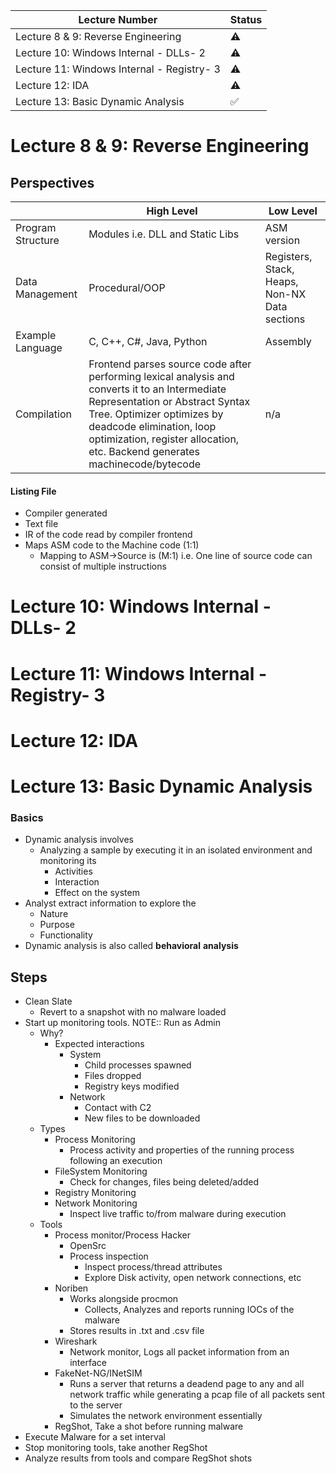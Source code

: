 | Lecture Number                             | Status             |
| ------------------------------------------ | ------------------ |
| Lecture 8 & 9: Reverse Engineering         | :warning:          |
| Lecture 10: Windows Internal - DLLs- 2     | :warning:          |
| Lecture 11: Windows Internal - Registry- 3 | :warning:          |
| Lecture 12: IDA                            | :warning:          |
| Lecture 13: Basic Dynamic Analysis         | :white_check_mark: |

<!--
:x:
:warning:
:white_check_mark:
-->


# Lecture 8 & 9: Reverse Engineering

## Perspectives

|                   | High Level                                                                                                                                                                                                                                                                | Low Level                                     |
| ----------------- | ------------------------------------------------------------------------------------------------------------------------------------------------------------------------------------------------------------------------------------------------------------------------- | --------------------------------------------- |
| Program Structure | Modules i.e. DLL and Static Libs                                                                                                                                                                                                                                          | ASM version                                   |
| Data Management   | Procedural/OOP                                                                                                                                                                                                                                                            | Registers, Stack, Heaps, Non-NX Data sections |
| Example Language  | C, C++, C#, Java, Python                                                                                                                                                                                                                                                  | Assembly                                      |
| Compilation       | Frontend parses source code after performing lexical analysis and converts it to an Intermediate Representation or Abstract Syntax Tree. Optimizer optimizes by deadcode elimination, loop optimization, register allocation, etc. Backend generates machinecode/bytecode | n/a                                              |

#### Listing File
- Compiler generated
- Text file
- IR of the code read by compiler frontend
- Maps ASM code to the Machine code (1:1)
	- Mapping to ASM->Source is (M:1) i.e. One line of source code can consist of multiple instructions

# Lecture 10: Windows Internal - DLLs- 2
# Lecture 11: Windows Internal - Registry- 3
# Lecture 12: IDA
# Lecture 13: Basic Dynamic Analysis
### Basics
- Dynamic analysis involves
	- Analyzing a sample by executing it in an isolated environment and monitoring its
		- Activities
		- Interaction
		- Effect on the system
- Analyst extract information to explore the
	- Nature
	- Purpose
	- Functionality
- Dynamic analysis is also called **behavioral** **analysis**

## Steps
- Clean Slate
	- Revert to a snapshot with no malware loaded
- Start up monitoring tools. NOTE:: Run as Admin
	- Why?
		- Expected interactions
			- System
				- Child processes spawned
				- Files dropped
				- Registry keys modified
			- Network
				- Contact with C2
				- New files to be downloaded
	- Types
		- Process Monitoring
			- Process activity and properties of the running process following an execution
		- FileSystem Monitoring
			- Check for changes, files being deleted/added
		- Registry Monitoring
		- Network Monitoring
			- Inspect live traffic to/from malware during execution
	- Tools
		- Process monitor/Process Hacker
			- OpenSrc
			- Process inspection
				- Inspect process/thread attributes
				- Explore Disk activity, open network connections, etc
		- Noriben
			- Works alongside procmon
				- Collects, Analyzes and reports running IOCs of the malware
			- Stores results in .txt and .csv file
		- Wireshark
			- Network monitor, Logs all packet information from an interface
		- FakeNet-NG/INetSIM
			- Runs a server that returns a deadend page to any and all network traffic while generating a pcap file of all packets sent to the server
			- Simulates the network environment essentially
		- RegShot, Take a shot before running malware
- Execute Malware for a set interval
- Stop monitoring tools, take another RegShot
- Analyze results from tools and compare RegShot shots